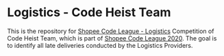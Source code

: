 # Logistics - Code Heist Team

This is the repository for [Shopee Code League - Logistics](https://www.kaggle.com/c/open-shopee-code-league-logistic/) Competition of Code Heist Team, which is part of [Shopee Code League 2020](https://careers.shopee.sg/codeleague/). The goal is to identify all late deliveries conducted by the Logistics Providers.
